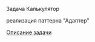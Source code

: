 Задача Калькулятор

реализация паттерна "Адаптер"

[Описание задачи](https://github.com/netology-code/jd-homeworks/blob/master/structural/task1/README.md#описание)

